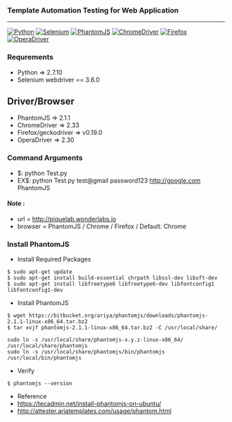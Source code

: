 ### Template Automation Testing for Web Application
___

[![Python](https://img.shields.io/badge/Python-2.7.10-lightgrey.svg)](https://www.python.org/)
[![Selenium](https://img.shields.io/badge/selenium-3.6.0-lightgrey.svg)](http://www.seleniumhq.org/)
[![PhantomJS](https://img.shields.io/badge/PhantomJS-2.1.1-lightgrey.svg)](http://phantomjs.org/)
[![ChromeDriver](https://img.shields.io/badge/ChromeDriver-2.33-lightgrey.svg)](https://sites.google.com/a/chromium.org/chromedriver/)
[![Firefox](https://img.shields.io/badge/geckodriver-v0.19.0-lightgrey.svg)](https://github.com/mozilla/geckodriver/releases)
[![OperaDriver](https://img.shields.io/badge/OperaDriver-2.30-lightgrey.svg)](https://github.com/operasoftware/operachromiumdriver/releases)


### Requrements
- Python => 2.7.10
- Selenium webdriver == 3.6.0

## Driver/Browser
- PhantomJS => 2.1.1
- ChromeDriver => 2.33
- Firefox/geckodriver => v0.19.0
- OperaDriver => 2.30

### Command Arguments
- $: python Test.py <email> <password> <url> <browser>
- EX$: python Test.py test@gmail password123 http://google.com PhantomJS

#### Note :
- url = http://piquelab.wonderlabs.io
- browser = PhantomJS / Chrome / Firefox / Default: Chrome

### Install PhantomJS
- Install Required Packages
```
$ sudo apt-get update
$ sudo apt-get install build-essential chrpath libssl-dev libxft-dev
$ sudo apt-get install libfreetype6 libfreetype6-dev libfontconfig1 libfontconfig1-dev
```
- Install PhantomJS
```
$ wget https://bitbucket.org/ariya/phantomjs/downloads/phantomjs-2.1.1-linux-x86_64.tar.bz2
$ tar xvjf phantomjs-2.1.1-linux-x86_64.tar.bz2 -C /usr/local/share/
```

```
sudo ln -s /usr/local/share/phantomjs-x.y.z-linux-x86_64/ /usr/local/share/phantomjs
sudo ln -s /usr/local/share/phantomjs/bin/phantomjs /usr/local/bin/phantomjs
```

- Verify
```
$ phantomjs --version
```
- Reference
- https://tecadmin.net/install-phantomjs-on-ubuntu/
- http://attester.ariatemplates.com/usage/phantom.html
